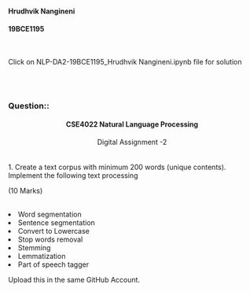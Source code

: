 #### Hrudhvik Nangineni
#### 19BCE1195
<br>

Click on NLP-DA2-19BCE1195_Hrudhvik Nangineni.ipynb file for solution

<br><br>
### Question::
<h4><center>CSE4022 Natural Language Processing</center></h4>
<center>Digital Assignment -2</center><br>
<br>
1.	Create a text corpus with minimum 200 words (unique contents). Implement the following text processing   <br>                                                                   <p>(10 Marks)</p> <br>
<li>Word segmentation</li>
<li>Sentence segmentation</li>
<li>Convert to Lowercase</li>
<li>Stop words removal</li>
<li>Stemming</li>
<li>Lemmatization</li>
<li>Part of speech tagger</li>


 Upload this in the same GitHub Account.
